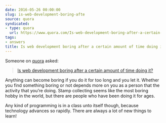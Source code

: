 ```yaml
---
date: 2016-05-26 00:00:00
slug: is-web-development-boring-afte
source: quora
syndicated:
- type: quora
  url: https://www.quora.com/Is-web-development-boring-after-a-certain-amount-of-time-doing-it/answer/Roy-Tang
tags:
- answers
title: Is web development boring after a certain amount of time doing it?
---
```


Someone on [quora](https://quora.com) asked:

> [Is web development boring after a certain amount of time doing it?](https://www.quora.com/Is-web-development-boring-after-a-certain-amount-of-time-doing-it/answer/Roy-Tang)


Anything can become boring if you do it for too long and you let it. Whether you find something boring or not depends more on you as a person that the activity that you’re doing. Stamp collecting seems like the most boring hobby in the world, but there are people who have been doing it for ages.

Any kind of programming is in a class unto itself though, because technology advances so rapidly. There are always a lot of new things to learn!